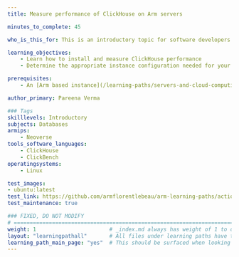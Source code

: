 ```yaml
---
title: Measure performance of ClickHouse on Arm servers

minutes_to_complete: 45

who_is_this_for: This is an introductory topic for software developers who want to use ClickHouse on Arm-based cloud instances.

learning_objectives:
    - Learn how to install and measure ClickHouse performance
    - Determine the appropriate instance configuration needed for your workloads

prerequisites:
    - An [Arm based instance](/learning-paths/servers-and-cloud-computing/csp/) from a cloud service provider or an on-premise Arm server.

author_primary: Pareena Verma

### Tags
skilllevels: Introductory
subjects: Databases
armips:
    - Neoverse
tools_software_languages:
    - ClickHouse
    - ClickBench
operatingsystems:
    - Linux

test_images:
- ubuntu:latest
test_link: https://github.com/armflorentlebeau/arm-learning-paths/actions/runs/4312122327
test_maintenance: true

### FIXED, DO NOT MODIFY
# ================================================================================
weight: 1                       # _index.md always has weight of 1 to order correctly
layout: "learningpathall"       # All files under learning paths have this same wrapper
learning_path_main_page: "yes"  # This should be surfaced when looking for related content. Only set for _index.md of learning path content.
---
```

